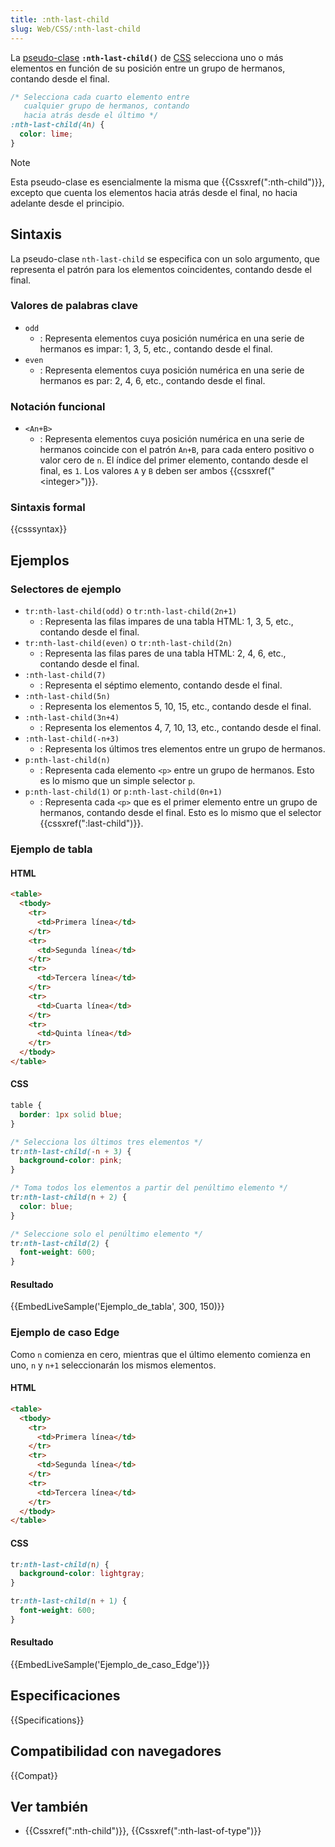 ```yaml
---
title: :nth-last-child
slug: Web/CSS/:nth-last-child
---
```


La [pseudo-clase](/es/docs/Web/CSS/Pseudo-classes) **`:nth-last-child()`** de [CSS](/es/docs/Web/CSS) selecciona uno o más elementos en función de su posición entre un grupo de hermanos, contando desde el final.

```css
/* Selecciona cada cuarto elemento entre
   cualquier grupo de hermanos, contando
   hacia atrás desde el último */
:nth-last-child(4n) {
  color: lime;
}
```

> [!NOTE]
> Esta pseudo-clase es esencialmente la misma que {{Cssxref(":nth-child")}}, excepto que cuenta los elementos hacia atrás desde el final, no hacia adelante desde el principio.

## Sintaxis

La pseudo-clase `nth-last-child` se especifica con un solo argumento, que representa el patrón para los elementos coincidentes, contando desde el final.

### Valores de palabras clave

- `odd`
  - : Representa elementos cuya posición numérica en una serie de hermanos es impar: 1, 3, 5, etc., contando desde el final.
- `even`
  - : Representa elementos cuya posición numérica en una serie de hermanos es par: 2, 4, 6, etc., contando desde el final.

### Notación funcional

- `<An+B>`
  - : Representa elementos cuya posición numérica en una serie de hermanos coincide con el patrón `An+B`, para cada entero positivo o valor cero de `n`. El índice del primer elemento, contando desde el final, es `1`. Los valores `A` y `B` deben ser ambos {{cssxref("&lt;integer&gt;")}}.

### Sintaxis formal

{{csssyntax}}

## Ejemplos

### Selectores de ejemplo

- `tr:nth-last-child(odd)` o `tr:nth-last-child(2n+1)`
  - : Representa las filas impares de una tabla HTML: 1, 3, 5, etc., contando desde el final.
- `tr:nth-last-child(even)` o `tr:nth-last-child(2n)`
  - : Representa las filas pares de una tabla HTML: 2, 4, 6, etc., contando desde el final.
- `:nth-last-child(7)`
  - : Representa el séptimo elemento, contando desde el final.
- `:nth-last-child(5n)`
  - : Representa los elementos 5, 10, 15, etc., contando desde el final.
- `:nth-last-child(3n+4)`
  - : Representa los elementos 4, 7, 10, 13, etc., contando desde el final.
- `:nth-last-child(-n+3)`
  - : Representa los últimos tres elementos entre un grupo de hermanos.
- `p:nth-last-child(n)`
  - : Representa cada elemento `<p>` entre un grupo de hermanos. Esto es lo mismo que un simple selector `p`.
- `p:nth-last-child(1)` or `p:nth-last-child(0n+1)`
  - : Representa cada `<p>` que es el primer elemento entre un grupo de hermanos, contando desde el final. Esto es lo mismo que el selector {{cssxref(":last-child")}}.

### Ejemplo de tabla

#### HTML

```html
<table>
  <tbody>
    <tr>
      <td>Primera línea</td>
    </tr>
    <tr>
      <td>Segunda línea</td>
    </tr>
    <tr>
      <td>Tercera línea</td>
    </tr>
    <tr>
      <td>Cuarta línea</td>
    </tr>
    <tr>
      <td>Quinta línea</td>
    </tr>
  </tbody>
</table>
```

#### CSS

```css
table {
  border: 1px solid blue;
}

/* Selecciona los últimos tres elementos */
tr:nth-last-child(-n + 3) {
  background-color: pink;
}

/* Toma todos los elementos a partir del penúltimo elemento */
tr:nth-last-child(n + 2) {
  color: blue;
}

/* Seleccione solo el penúltimo elemento */
tr:nth-last-child(2) {
  font-weight: 600;
}
```

#### Resultado

{{EmbedLiveSample('Ejemplo_de_tabla', 300, 150)}}

### Ejemplo de caso Edge

Como `n` comienza en cero, mientras que el último elemento comienza en uno, `n` y `n+1` seleccionarán los mismos elementos.

#### HTML

```html
<table>
  <tbody>
    <tr>
      <td>Primera línea</td>
    </tr>
    <tr>
      <td>Segunda línea</td>
    </tr>
    <tr>
      <td>Tercera línea</td>
    </tr>
  </tbody>
</table>
```

#### CSS

```css
tr:nth-last-child(n) {
  background-color: lightgray;
}

tr:nth-last-child(n + 1) {
  font-weight: 600;
}
```

#### Resultado

{{EmbedLiveSample('Ejemplo_de_caso_Edge')}}

## Especificaciones

{{Specifications}}

## Compatibilidad con navegadores

{{Compat}}

## Ver también

- {{Cssxref(":nth-child")}}, {{Cssxref(":nth-last-of-type")}}
